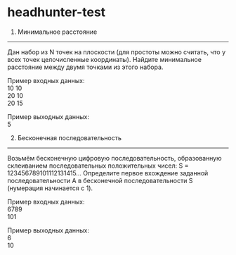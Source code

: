 headhunter-test
===============

1. Минимальное расстояние
---------------

Дан набор из N точек на плоскости (для простоты можно считать, что у всех точек целочисленные координаты). Найдите минимальное расстояние между двумя точками из этого набора.

Пример входных данных:  
10 10  
20 10  
20 15

Пример выходных данных:  
5

2. Бесконечная последовательность
--------------

Возьмём бесконечную цифровую последовательность, образованную склеиванием последовательных положительных чисел: S = 123456789101112131415...
Определите первое вхождение заданной последовательности A в бесконечной последовательности S (нумерация начинается с 1).

Пример входных данных:  
6789  
101  

Пример выходных данных:  
6  
10
